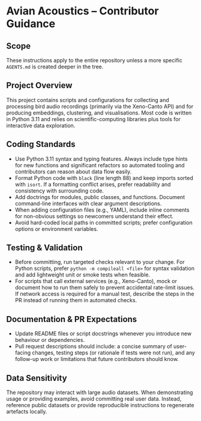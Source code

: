 # Avian Acoustics – Contributor Guidance

## Scope
These instructions apply to the entire repository unless a more specific `AGENTS.md` is created deeper in the tree.

## Project Overview
This project contains scripts and configurations for collecting and processing bird audio recordings (primarily via the Xeno-Canto API) and for producing embeddings, clustering, and visualisations. Most code is written in Python 3.11 and relies on scientific-computing libraries plus tools for interactive data exploration.

## Coding Standards
- Use Python 3.11 syntax and typing features. Always include type hints for new functions and significant refactors so automated tooling and contributors can reason about data flow easily.
- Format Python code with `black` (line length 88) and keep imports sorted with `isort`. If a formatting conflict arises, prefer readability and consistency with surrounding code.
- Add doctrings for modules, public classes, and functions. Document command-line interfaces with clear argument descriptions.
- When adding configuration files (e.g., YAML), include inline comments for non-obvious settings so newcomers understand their effect.
- Avoid hard-coded local paths in committed scripts; prefer configuration options or environment variables.

## Testing & Validation
- Before committing, run targeted checks relevant to your change. For Python scripts, prefer `python -m compileall <file>` for syntax validation and add lightweight unit or smoke tests when feasible.
- For scripts that call external services (e.g., Xeno-Canto), mock or document how to run them safely to prevent accidental rate-limit issues. If network access is required for a manual test, describe the steps in the PR instead of running them in automated checks.

## Documentation & PR Expectations
- Update README files or script docstrings whenever you introduce new behaviour or dependencies.
- Pull request descriptions should include: a concise summary of user-facing changes, testing steps (or rationale if tests were not run), and any follow-up work or limitations that future contributors should know.

## Data Sensitivity
The repository may interact with large audio datasets. When demonstrating usage or providing examples, avoid committing real user data. Instead, reference public datasets or provide reproducible instructions to regenerate artefacts locally.
